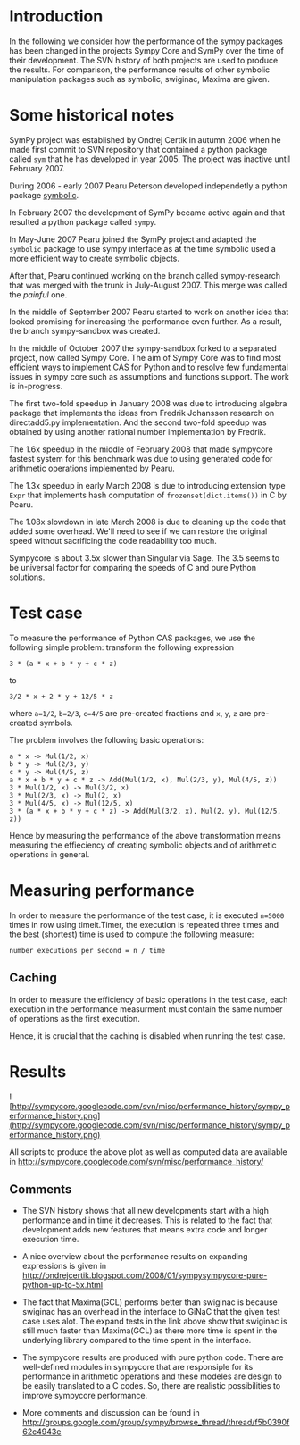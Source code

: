# Introduction #

In the following we consider how the performance of the
sympy packages has been changed in the projects Sympy Core
and SymPy over the time of their development. The SVN history
of both projects are used to produce the results.
For comparison, the performance results of other symbolic
manipulation packages such as symbolic, swiginac, Maxima are given.

# Some historical notes #

SymPy project was established by Ondrej Certik in autumn 2006
when he made first commit to SVN repository that contained a
python package called `sym` that he has developed in year 2005.
The project was inactive until February 2007.

During 2006 - early 2007 Pearu Peterson developed independetly
a python package [symbolic](http://sympycore.googlecode.com/svn/misc/symbolic/).

In February 2007 the development of SymPy became active again
and that resulted a python package called `sympy`.

In May-June 2007 Pearu joined the SymPy project and adapted
the `symbolic` package to use sympy interface as at the time
symbolic used a more efficient way to create symbolic objects.

After that, Pearu continued working on the branch called sympy-research
that was merged with the trunk in July-August 2007. This merge
was called the _painful_ one.

In the middle of September 2007 Pearu started to work on
another idea that looked promising for increasing the
performance even further. As a result, the branch sympy-sandbox
was created.

In the middle of October 2007 the sympy-sandbox forked to a
separated project, now called Sympy Core.
The aim of Sympy Core was to find most efficient
ways to implement CAS for Python and to resolve few fundamental
issues in sympy core such as assumptions and functions support.
The work is in-progress.

The first two-fold speedup in January 2008 was due to introducing
algebra package that implements the ideas from Fredrik Johansson research
on directadd5.py implementation. And the second two-fold speedup was
obtained by using another rational number implementation by Fredrik.

The 1.6x speedup in the middle of February 2008 that made sympycore
fastest system for this benchmark was due to using generated code
for arithmetic operations implemented by Pearu.

The 1.3x speedup in early March 2008 is due to introducing
extension type `Expr` that implements hash computation of
`frozenset(dict.items())` in C by Pearu.

The 1.08x slowdown in late March 2008 is due to cleaning up
the code that added some overhead. We'll need to see if we can
restore the original speed without sacrificing the code readability too much.

Sympycore is about 3.5x slower than Singular via Sage. The 3.5 seems to be
universal factor for comparing the speeds of C and pure Python solutions.

# Test case #

To measure the performance of Python CAS packages, we use
the following simple problem: transform the following expression
```
3 * (a * x + b * y + c * z)
```
to
```
3/2 * x + 2 * y + 12/5 * z
```
where `a=1/2`, `b=2/3`, `c=4/5` are pre-created fractions and
`x`, `y`, `z` are pre-created symbols.

The problem involves the following basic operations:
```
a * x -> Mul(1/2, x)
b * y -> Mul(2/3, y)
c * y -> Mul(4/5, z)
a * x + b * y + c * z -> Add(Mul(1/2, x), Mul(2/3, y), Mul(4/5, z))
3 * Mul(1/2, x) -> Mul(3/2, x)
3 * Mul(2/3, x) -> Mul(2, x)
3 * Mul(4/5, x) -> Mul(12/5, x)
3 * (a * x + b * y + c * z) -> Add(Mul(3/2, x), Mul(2, y), Mul(12/5, z))
```
Hence by measuring the performance of the above transformation
means measuring the effieciency of creating symbolic objects
and of arithmetic operations in general.

# Measuring performance #

In order to measure the performance of the test case, it is executed
`n=5000` times in row using timeit.Timer, the execution is repeated
three times and the best (shortest) time is used to compute the following measure:
```
number executions per second = n / time
```

## Caching ##

In order to measure the efficiency of basic operations in the test
case, each execution in the performance measurment must contain
the same number of operations as the first execution.

Hence, it is crucial that the caching is disabled when running the
test case.

# Results #

![http://sympycore.googlecode.com/svn/misc/performance_history/sympy_performance_history.png](http://sympycore.googlecode.com/svn/misc/performance_history/sympy_performance_history.png)

All scripts to produce the above plot as well as computed data are available in http://sympycore.googlecode.com/svn/misc/performance_history/

## Comments ##

  * The SVN history shows that all new developments start with a high performance and in time it decreases. This is related to the fact that development adds new features that means extra code and longer execution time.

  * A nice overview about the performance results on expanding expressions is given in http://ondrejcertik.blogspot.com/2008/01/sympysympycore-pure-python-up-to-5x.html

  * The fact that Maxima(GCL) performs better than swiginac is because swiginac has an overhead in the interface to GiNaC that the given test case uses alot. The expand tests in the link above show that swiginac is still much faster than Maxima(GCL) as there more time is spent in the underlying library compared to the time spent in the interface.

  * The sympycore results are produced with pure python code. There are well-defined modules in sympycore that are responsiple for its performance in arithmetic operations and these modeles are design to be easily translated to a C codes. So, there are realistic possibilities to improve sympycore performance.

  * More comments and discussion can be found in http://groups.google.com/group/sympy/browse_thread/thread/f5b0390f62c4943e